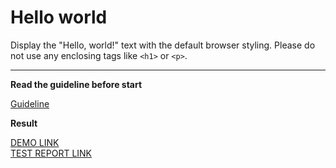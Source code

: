 # Hello world

Display the "Hello, world!" text with the default browser styling. Please do not
use any enclosing tags like `<h1>` or `<p>`.
___

**Read the guideline before start**

[Guideline](https://mate-academy.github.io/layout_task-guideline/)

**Result**

[DEMO LINK](https://tarasprocishin.github.io/layout_hello-world/) <br>
[TEST REPORT LINK](https://tarasprocishin.github.io/layout_hello-world/report/html_report/)
